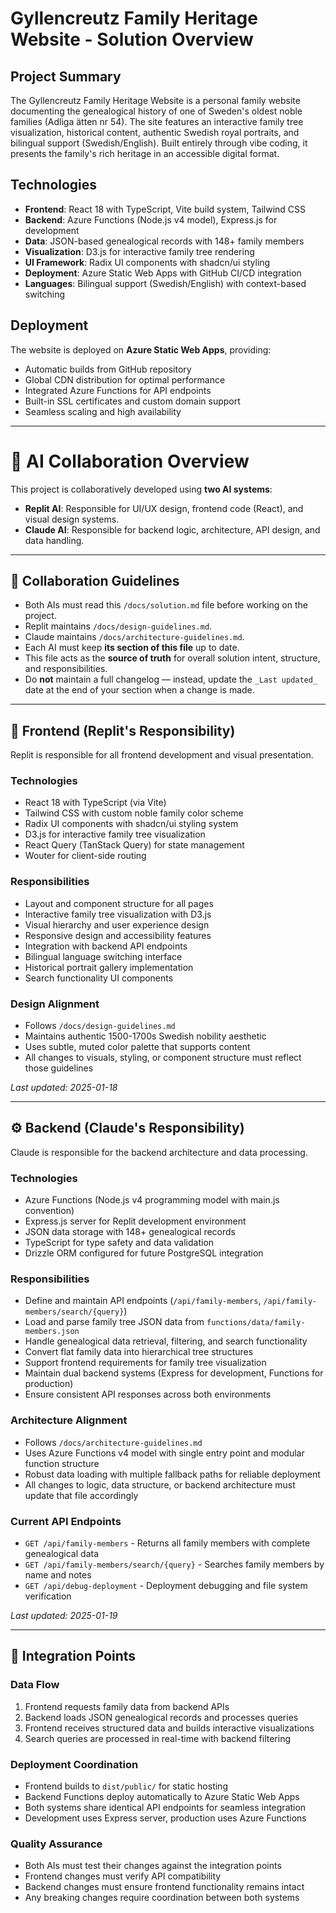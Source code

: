 # Gyllencreutz Family Heritage Website - Solution Overview

## Project Summary

The Gyllencreutz Family Heritage Website is a personal family website documenting the genealogical history of one of Sweden's oldest noble families (Adliga ätten nr 54). The site features an interactive family tree visualization, historical content, authentic Swedish royal portraits, and bilingual support (Swedish/English). Built entirely through vibe coding, it presents the family's rich heritage in an accessible digital format.

## Technologies

- **Frontend**: React 18 with TypeScript, Vite build system, Tailwind CSS
- **Backend**: Azure Functions (Node.js v4 model), Express.js for development
- **Data**: JSON-based genealogical records with 148+ family members
- **Visualization**: D3.js for interactive family tree rendering
- **UI Framework**: Radix UI components with shadcn/ui styling
- **Deployment**: Azure Static Web Apps with GitHub CI/CD integration
- **Languages**: Bilingual support (Swedish/English) with context-based switching

## Deployment

The website is deployed on **Azure Static Web Apps**, providing:
- Automatic builds from GitHub repository
- Global CDN distribution for optimal performance
- Integrated Azure Functions for API endpoints
- Built-in SSL certificates and custom domain support
- Seamless scaling and high availability

---

# 🤝 AI Collaboration Overview

This project is collaboratively developed using **two AI systems**:

- **Replit AI**: Responsible for UI/UX design, frontend code (React), and visual design systems.
- **Claude AI**: Responsible for backend logic, architecture, API design, and data handling.

---

## 📘 Collaboration Guidelines

- Both AIs must read this `/docs/solution.md` file before working on the project.
- Replit maintains `/docs/design-guidelines.md`.
- Claude maintains `/docs/architecture-guidelines.md`.
- Each AI must keep **its section of this file** up to date.
- This file acts as the **source of truth** for overall solution intent, structure, and responsibilities.
- Do **not** maintain a full changelog — instead, update the `_Last updated_` date at the end of your section when a change is made.

---

## 🎨 Frontend (Replit's Responsibility)

Replit is responsible for all frontend development and visual presentation.

### Technologies
- React 18 with TypeScript (via Vite)
- Tailwind CSS with custom noble family color scheme
- Radix UI components with shadcn/ui styling system
- D3.js for interactive family tree visualization
- React Query (TanStack Query) for state management
- Wouter for client-side routing

### Responsibilities
- Layout and component structure for all pages
- Interactive family tree visualization with D3.js
- Visual hierarchy and user experience design
- Responsive design and accessibility features
- Integration with backend API endpoints
- Bilingual language switching interface
- Historical portrait gallery implementation
- Search functionality UI components

### Design Alignment
- Follows `/docs/design-guidelines.md`
- Maintains authentic 1500-1700s Swedish nobility aesthetic
- Uses subtle, muted color palette that supports content
- All changes to visuals, styling, or component structure must reflect those guidelines

_Last updated: 2025-01-18_

---

## ⚙️ Backend (Claude's Responsibility)

Claude is responsible for the backend architecture and data processing.

### Technologies
- Azure Functions (Node.js v4 programming model with main.js convention)
- Express.js server for Replit development environment
- JSON data storage with 148+ genealogical records
- TypeScript for type safety and data validation
- Drizzle ORM configured for future PostgreSQL integration

### Responsibilities
- Define and maintain API endpoints (`/api/family-members`, `/api/family-members/search/{query}`)
- Load and parse family tree JSON data from `functions/data/family-members.json`
- Handle genealogical data retrieval, filtering, and search functionality
- Convert flat family data into hierarchical tree structures
- Support frontend requirements for family tree visualization
- Maintain dual backend systems (Express for development, Functions for production)
- Ensure consistent API responses across both environments

### Architecture Alignment
- Follows `/docs/architecture-guidelines.md`
- Uses Azure Functions v4 model with single entry point and modular function structure
- Robust data loading with multiple fallback paths for reliable deployment
- All changes to logic, data structure, or backend architecture must update that file accordingly

### Current API Endpoints
- `GET /api/family-members` - Returns all family members with complete genealogical data
- `GET /api/family-members/search/{query}` - Searches family members by name and notes
- `GET /api/debug-deployment` - Deployment debugging and file system verification

_Last updated: 2025-01-19_

---

## 🔄 Integration Points

### Data Flow
1. Frontend requests family data from backend APIs
2. Backend loads JSON genealogical records and processes queries
3. Frontend receives structured data and builds interactive visualizations
4. Search queries are processed in real-time with backend filtering

### Deployment Coordination
- Frontend builds to `dist/public/` for static hosting
- Backend Functions deploy automatically to Azure Static Web Apps
- Both systems share identical API endpoints for seamless integration
- Development uses Express server, production uses Azure Functions

### Quality Assurance
- Both AIs must test their changes against the integration points
- Frontend changes must verify API compatibility
- Backend changes must ensure frontend functionality remains intact
- Any breaking changes require coordination between both systems